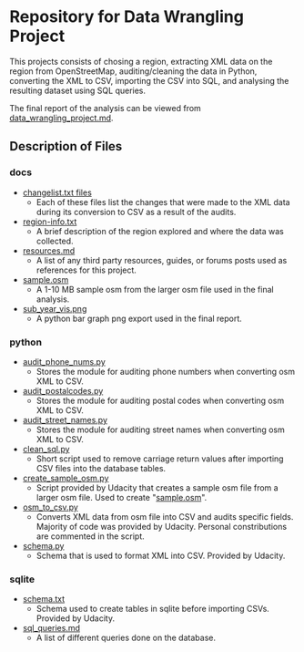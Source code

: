 # Repository for Data Wrangling Project

This projects consists of chosing a region, extracting XML data on the region from OpenStreetMap, auditing/cleaning the data in Python, converting the XML to CSV, importing the CSV into SQL, and analysing the resulting dataset using SQL queries.

The final report of the analysis can be viewed from [data_wrangling_project.md](https://github.com/TCJulian/Data-Analyst-Nanodegree/blob/master/OpenStreetMap-Raleigh-Analysis/data_wrangling_project.md).
## Description of Files

### docs

* [changelist.txt files](https://github.com/TCJulian/Data-Analyst-Nanodegree/tree/master/OpenStreetMap-Raleigh-Analysis/docs)
    * Each of these files list the changes that were made to the XML data during its conversion to CSV as a result of the audits.
* [region-info.txt](https://github.com/TCJulian/Data-Analyst-Nanodegree/blob/master/OpenStreetMap-Raleigh-Analysis/docs/region-info.txt)
    * A brief description of the region explored and where the data was collected.
* [resources.md](https://github.com/TCJulian/Data-Analyst-Nanodegree/blob/master/OpenStreetMap-Raleigh-Analysis/docs/resources.md)
    * A list of any third party resources, guides, or forums posts used as references for this project.
* [sample.osm](https://github.com/TCJulian/Data-Analyst-Nanodegree/blob/master/OpenStreetMap-Raleigh-Analysis/docs/sample.osm)
  * A 1-10 MB sample osm from the larger osm file used in the final analysis.
* [sub_year_vis.png](https://github.com/TCJulian/Data-Analyst-Nanodegree/blob/master/OpenStreetMap-Raleigh-Analysis/docs/sub_year_vis.png)
  * A python bar graph png export used in the final report.

### python

* [audit_phone_nums.py](https://github.com/TCJulian/Data-Analyst-Nanodegree/blob/master/OpenStreetMap-Raleigh-Analysis/python/audit_phone_nums.py)
    * Stores the module for auditing phone numbers when converting osm XML to CSV.
* [audit_postalcodes.py](https://github.com/TCJulian/Data-Analyst-Nanodegree/blob/master/OpenStreetMap-Raleigh-Analysis/python/audit_postalcodes.py)
    * Stores the module for auditing postal codes when converting osm XML to CSV.
* [audit_street_names.py](https://github.com/TCJulian/Data-Analyst-Nanodegree/blob/master/OpenStreetMap-Raleigh-Analysis/python/audit_street_names.py)
    * Stores the module for auditing street names when converting osm XML to CSV.
* [clean_sql.py](https://github.com/TCJulian/Data-Analyst-Nanodegree/blob/master/OpenStreetMap-Raleigh-Analysis/python/clean_sql.py)
    * Short script used to remove carriage return values after importing CSV files into the database tables.
* [create_sample_osm.py](https://github.com/TCJulian/Data-Analyst-Nanodegree/blob/master/OpenStreetMap-Raleigh-Analysis/python/create_sample_osm.py)
   * Script provided by Udacity that creates a sample osm file from a larger osm file. Used to create "[sample.osm](https://github.com/TCJulian/Data-Analyst-Nanodegree/blob/master/OpenStreetMap-Raleigh-Analysis/docs/sample.osm)".
* [osm_to_csv.py](https://github.com/TCJulian/Data-Analyst-Nanodegree/blob/master/OpenStreetMap-Raleigh-Analysis/python/osm_to_csv.py)
   * Converts XML data from osm file into CSV and audits specific fields. Majority of code was provided by Udacity. Personal constributions are commented in the script.
* [schema.py](https://github.com/TCJulian/Data-Analyst-Nanodegree/blob/master/OpenStreetMap-Raleigh-Analysis/python/schema.py)
   * Schema that is used to format XML into CSV. Provided by Udacity.

### sqlite

* [schema.txt](https://github.com/TCJulian/Data-Analyst-Nanodegree/blob/master/OpenStreetMap-Raleigh-Analysis/sqlite/schemas.txt)
   * Schema used to create tables in sqlite before importing CSVs. Provided by Udacity.
* [sql_queries.md](https://github.com/TCJulian/Data-Analyst-Nanodegree/blob/master/OpenStreetMap-Raleigh-Analysis/sqlite/sql_queries.md)
   * A list of different queries done on the database.
